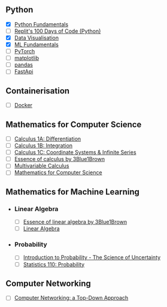 ## Python

- [X] [Python Fundamentals](https://www.kaggle.com/learn/python)
- [ ] [Replit's 100 Days of Code (Python)](https://replit.com/learn/100-days-of-python)
- [X] [Data Visualisation](https://www.kaggle.com/learn/data-visualization)
- [X] [ML Fundamentals](https://www.kaggle.com/learn/intro-to-machine-learning)
- [ ] [PyTorch](https://pytorch.org/tutorials/beginner/basics/intro.html)
- [ ] [matplotlib](https://matplotlib.org/stable/tutorials/index)
- [ ] [pandas](https://pandas.pydata.org/docs/getting_started/intro_tutorials/)
- [ ] [FastApi](https://fastapi.tiangolo.com/learn/)

## Containerisation

- [ ] [Docker](https://docs.docker.com/get-started/overview/)

## Mathematics for Computer Science

- [ ] [Calculus 1A: Differentiation](https://mitxonline.mit.edu/courses/course-v1:MITxT+18.01.1x/)
- [ ] [Calculus 1B: Integration](https://openlearninglibrary.mit.edu/courses/course-v1:MITx+18.01.2x+3T2019/about)
- [ ] [Calculus 1C: Coordinate Systems & Infinite Series](https://openlearninglibrary.mit.edu/courses/course-v1:MITx+18.01.3x+1T2020/about)
- [ ] [Essence of calculus by 3Blue1Brown](https://www.youtube.com/playlist?list=PLZHQObOWTQDMsr9K-rj53DwVRMYO3t5Yr)
- [ ] [Multivariable Calculus](https://ocw.mit.edu/courses/18-02sc-multivariable-calculus-fall-2010/download/)
- [ ] [Mathematics for Computer Science](https://openlearninglibrary.mit.edu/courses/course-v1:OCW+6.042J+2T2019/about)
        
## Mathematics for Machine Learning

- ### Linear Algebra
  
    - [ ] [Essence of linear algebra by 3Blue1Brown](https://www.youtube.com/playlist?list=PLZHQObOWTQDPD3MizzM2xVFitgF8hE_ab)
    - [ ] [Linear Algebra](https://ocw.mit.edu/courses/18-06sc-linear-algebra-fall-2011/)
        
- ### Probability

   - [ ] [Introduction to Probability - The Science of Uncertainty](https://www.edx.org/learn/probability/massachusetts-institute-of-technology-probability-the-science-of-uncertainty-and-data)
   - [ ] [Statistics 110: Probability](https://projects.iq.harvard.edu/stat110/youtube)
 
## Computer Networking

- [ ] [Computer Networking: a Top-Down Approach](https://gaia.cs.umass.edu/kurose_ross/online_lectures.htm)


<!--- ## Optional

## Kaggle Competitions

- [X] [Titanic - Machine Learning from Disaster](https://www.kaggle.com/competitions/titanic)
- [X] [House Prices - Advanced Regression Techniques](https://www.kaggle.com/competitions/house-prices-advanced-regression-techniques)
- [ ] [Store Sales - Time Series Forecasting](https://www.kaggle.com/competitions/store-sales-time-series-forecasting)
- [ ] [Digit Recognizer](https://www.kaggle.com/competitions/digit-recognizer)

## Generative AI
- [ ] [Generative AI by Andrej Karpathy](https://www.youtube.com/playlist?list=PLAqhIrjkxbuWI23v9cThsA9GvCAUhRvKZ)
- [ ] [Neural networks by 3Blue1Brown](https://www.youtube.com/playlist?list=PLZHQObOWTQDNU6R1_67000Dx_ZCJB-3pi)
- [ ] [Statistics Fundamentals by StatQuest with Josh Starmer](https://www.youtube.com/playlist?list=PLblh5JKOoLUK0FLuzwntyYI10UQFUhsY9)

- ### Prompt Engineering

  - [ ] [Prompt Engineering for Developers](https://www.deeplearning.ai/short-courses/chatgpt-prompt-engineering-for-developers/)

  
- ### Machine Learning Specialization

  - [ ] [Machine Learning Specialization](https://www.coursera.org/specializations/machine-learning-introduction)

- ### Deep Learning Specialization

  - [ ] [Deep Learning Specialization](https://www.deeplearning.ai/courses/deep-learning-specialization/)

- ### Natural Language Processing Specialization

  - [ ] [Natural Language Processing Specialization](https://www.deeplearning.ai/courses/natural-language-processing-specialization/)

- ### Machine Learning Engineering for Production (MLOps) Specialization

  - [ ] [Machine Learning Engineering for Production (MLOps) Specialization](https://www.deeplearning.ai/courses/machine-learning-engineering-for-production-mlops/)
